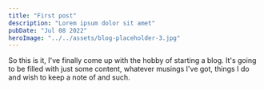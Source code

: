 ```yaml
---
title: "First post"
description: "Lorem ipsum dolor sit amet"
pubDate: "Jul 08 2022"
heroImage: "../../assets/blog-placeholder-3.jpg"
---
```


So this is it, I've finally come up with the hobby of starting a blog. It's going to be filled with just some content, whatever musings I've got, things I do and wish to keep a note of and such.

